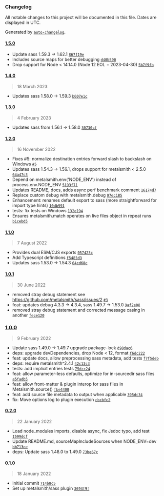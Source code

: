 ### Changelog

All notable changes to this project will be documented in this file. Dates are displayed in UTC.

Generated by [`auto-changelog`](https://github.com/CookPete/auto-changelog).

#### [1.5.0](https://github.com/metalsmith/sass/compare/1.4.0...1.5.0)

- Update sass 1.59.3 -&gt; 1.62.1 [`867f19e`](https://github.com/metalsmith/sass/commit/867f19e0c897f1d4d2d46cae4a71c2f45b0dba49)
- Includes source maps for better debugging [`d40b590`](https://github.com/metalsmith/sass/commit/d40b5904f928fd0d470a8b02ea77e9d1f34bf151)
- Drop support for Node &lt; 14.14.0 (Node 12 EOL = 2023-04-30) [`5b7f9fb`](https://github.com/metalsmith/sass/commit/5b7f9fbeeb61a784c920177a05be7d333b1cae91)

#### [1.4.0](https://github.com/metalsmith/sass/compare/1.3.0...1.4.0)

> 18 March 2023

- Updates sass 1.58.0 -&gt; 1.59.3 [`b607e1c`](https://github.com/metalsmith/sass/commit/b607e1cc05dac972ed8d87ed223804546133a4e5)

#### [1.3.0](https://github.com/metalsmith/sass/compare/1.2.0...1.3.0)

> 4 February 2023

- Updates sass from 1.56.1 -&gt; 1.58.0 [`30730cf`](https://github.com/metalsmith/sass/commit/30730cfcc63f92df969844c73ad0f74c9bf3feaf)

#### [1.2.0](https://github.com/metalsmith/sass/compare/1.1.0...1.2.0)

> 16 November 2022

- Fixes #5: normalize destination entries forward slash to backslash on Windows [`#5`](https://github.com/metalsmith/sass/issues/5)
- Updates sass 1.54.3 -&gt; 1.56.1, drops support for metalsmith &lt; 2.5.0 [`64a47c3`](https://github.com/metalsmith/sass/commit/64a47c30ff0171c5e0d353e90590d1be2b5e78fc)
- Depend on metalsmith.env('NODE_ENV') instead of process.env.NODE_ENV [`5193f71`](https://github.com/metalsmith/sass/commit/5193f718bd85b6110494eeb01a0998ae5c4fcf3c)
- Updates README, docs, adds async perf benchmark comment [`16174d7`](https://github.com/metalsmith/sass/commit/16174d771cbea8105a401c873c03947d86054ff5)
- Replace custom debug with metalsmith.debug [`07ec185`](https://github.com/metalsmith/sass/commit/07ec1851b8bb6914c5da704b8ae33bc7117ab0c4)
- Enhancement: renames default export to sass (more straightforward for import type hints) [`10db991`](https://github.com/metalsmith/sass/commit/10db991ce6b6ea4a43245105ecc5d80816f42219)
- tests: fix tests on Windows [`132e194`](https://github.com/metalsmith/sass/commit/132e19422fc3af16170896df575d0843fad0e962)
- Ensures metalsmith.match operates on live files object in repeat runs [`b1cebd5`](https://github.com/metalsmith/sass/commit/b1cebd5316d34211cb351ddafaa12bd54084834a)

#### [1.1.0](https://github.com/metalsmith/sass/compare/1.0.1...1.1.0)

> 7 August 2022

- Provides dual ESM/CJS exports [`057423c`](https://github.com/metalsmith/sass/commit/057423cdb79bfb72e35b74e6ee902645c225352d)
- Add Typescript definitions [`f5485d3`](https://github.com/metalsmith/sass/commit/f5485d397250ff324cf364d3c0c9565312bea572)
- Updates sass 1.53.0 -&gt; 1.54.3 [`04cd68c`](https://github.com/metalsmith/sass/commit/04cd68c75333ad0287ff927b4d627ee0be8d07ae)

#### [1.0.1](https://github.com/metalsmith/sass/compare/1.0.0...1.0.1)

> 30 June 2022

- removed stray debug statement see https://github.com/metalsmith/sass/issues/2 [`#3`](https://github.com/metalsmith/sass/pull/3)
- feat: updates debug 4.3.3 -&gt; 4.3.4, sass 1.49.7 -&gt; 1.53.0 [`9af2e08`](https://github.com/metalsmith/sass/commit/9af2e08ae93b8c3c6d520fe2f72546f41ac81a39)
- removed stray debug statement and corrected message casing in another [`fece120`](https://github.com/metalsmith/sass/commit/fece120bfd700cc798cd7c9e0ee465b99c9a2da4)

### [1.0.0](https://github.com/metalsmith/sass/compare/0.2.0...1.0.0)

> 9 February 2022

- Update sass 1.49.0 -&gt; 1.49.7 upgrade package-lock [`d98dac6`](https://github.com/metalsmith/sass/commit/d98dac6c0981c904165c806a0a43855e78dd3d6a)
- deps: upgrade devDependencies, drop Node &lt; 12, format [`f6dc222`](https://github.com/metalsmith/sass/commit/f6dc222f1f80d8198a1c095077a3561bfe0f1b07)
- feat: update docs, allow preprocessing sass metadata, add tests [`f7f5deb`](https://github.com/metalsmith/sass/commit/f7f5deb53c7c039a501ade1f6112388810235a04)
- deps: require metalsmith^2.4.1 [`42c13c3`](https://github.com/metalsmith/sass/commit/42c13c3e053ec6e101b1d1849684fb82b1107425)
- tests: add implicit entries tests [`75dcc24`](https://github.com/metalsmith/sass/commit/75dcc24e2a5576e98a0d9ceb21691f2afb981d57)
- feat: allow parameter-less defaults, optimize for in-sourcedir sass files [`a5fadb5`](https://github.com/metalsmith/sass/commit/a5fadb5faed3105c8ac46d64b585a9f1a6bd7a9e)
- feat: allow front-matter & plugin interop for sass files in Metalsmith.source() [`fbe4400`](https://github.com/metalsmith/sass/commit/fbe4400fcb2add51ba22bc3c28a95fbf5d8cbe94)
- feat: add source file metadata to output when applicable [`395dc34`](https://github.com/metalsmith/sass/commit/395dc347ae126da9f1367594a804203dd615f6aa)
- fix: Move options log to plugin execution [`cbcbfc2`](https://github.com/metalsmith/sass/commit/cbcbfc28dd1ba98f9cc337fb4cbd09fe1c09eab4)

#### [0.2.0](https://github.com/metalsmith/sass/compare/0.1.0...0.2.0)

> 22 January 2022

- Load node_modules imports, disable async, fix Jsdoc typo, add test [`1599dcf`](https://github.com/metalsmith/sass/commit/1599dcfa56eb149cff1972c75391cf2e9861435f)
- Update README.md, sourceMapIncludeSources when NODE_ENV=dev [`bb713ce`](https://github.com/metalsmith/sass/commit/bb713cede158155744ebeef032d6aaa74a38fa70)
- deps: Update sass 1.48.0 to 1.49.0 [`73be67c`](https://github.com/metalsmith/sass/commit/73be67c3e23e4aa3c4ad6a58cd2916c3a5710746)

#### 0.1.0

> 18 January 2022

- Initial commit [`714b8c5`](https://github.com/metalsmith/sass/commit/714b8c5017d52a2e79ddbe7bb293b6f809ec83a4)
- Set up metalsmith/sass plugin [`3694f9f`](https://github.com/metalsmith/sass/commit/3694f9f99c465a89e3b84f610cce627924a5f2f1)
